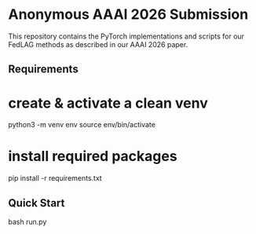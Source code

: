 # Anonymous AAAI 2026 Submission

This repository contains the PyTorch implementations and scripts for our FedLAG methods as described in our AAAI 2026 paper.

## Requirements
# create & activate a clean venv
python3 -m venv env
source env/bin/activate

# install required packages
pip install -r requirements.txt

## Quick Start
bash run.py
